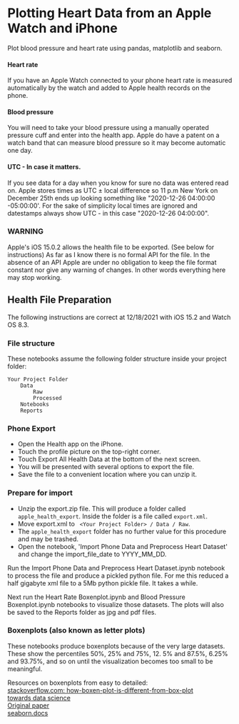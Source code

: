 # Plotting Heart Data from an Apple Watch and iPhone


Plot blood pressure and heart rate using pandas, matplotlib and seaborn. 

#### Heart rate
If you have an Apple Watch connected to your phone heart rate is measured automatically by the watch and added to 
Apple health records on the phone. 

#### Blood pressure
You will need to take your blood pressure using a manually operated pressure cuff and enter into the health app. Apple do have a patent on a watch band that can measure blood pressure so it may become automatic one day.

#### UTC - In case it matters.
If you see data for a day when you know for sure no data was entered read on. Apple stores times as UTC ± local 
difference so 11 p.m New York on December 25th ends up looking something like "2020-12-26 04:00:00 -05:00:00'. For 
the sake of simplicity local times are ignored and datestamps always show UTC - in this case "2020-12-26 04:00:00".

### WARNING
Apple's iOS 15.0.2 allows the health file to be exported. (See below for instructions) As far as I know there is no formal API for the file. In the absence of an API Apple are under no obligation to keep the file format constant nor give any warning of changes. In other words everything here may stop working.

## Health File Preparation
The following instructions are correct at 12/18/2021 with iOS 15.2 and Watch OS 8.3.

### File structure
These notebooks assume the following folder structure inside your project folder:

```
Your Project Folder
    Data
        Raw
        Processed
    Notebooks
    Reports
```
### Phone Export
- Open the Health app on the iPhone. 
- Touch the profile picture on the top-right corner. 
- Touch Export All Health Data at the bottom of the next screen.
- You will be presented with several options to export the file. 
- Save the file to a convenient location where you can unzip it.


### Prepare for import
- Unzip the export.zip file. This will produce a folder called `apple_health_export`. Inside the folder is a file called `export.xml`. 
- Move export.xml to ` <Your Project Folder> / Data / Raw`.
- The `apple_health_export` folder has no further value for this procedure and may be trashed.
- Open the notebook, 'Import Phone Data and Preprocess Heart Dataset' and change the import_file_date to YYYY_MM_DD.

Run the Import Phone Data and Preprocess Heart Dataset.ipynb notebook to process the file and produce a pickled 
python file. For me this reduced a half gigabyte xml file to a 5Mb python pickle file. It takes a while.

Next run the Heart Rate Boxenplot.ipynb and Blood Pressure Boxenplot.ipynb notebooks to visualize those datasets. The 
plots will also be saved to the Reports folder as jpg and pdf files.

### Boxenplots (also known as letter plots)

These notebooks produce boxenplots because of the very large datasets. These show the percentiles 50%, 25% and 75%, 12.
5% and 87.5%, 6.25% and 93.75%, and so on until the visualization becomes too small to be meaningful.

Resources on boxenplots from easy to detailed: <br />
[stackoverflow.com: how-boxen-plot-is-different-from-box-plot](https://stackoverflow.com/questions/52403381/how-boxen-plot-is-different-from-box-plot/65894078#65894078) <br />
[towards data science](https://towardsdatascience.com/letter-value-plot-the-easy-to-understand-boxplot-for-large-datasets-12d6c1279c97) <br />
[Original paper](https://vita.had.co.nz/papers/letter-value-plot.html) <br />
[seaborn.docs](https://seaborn.pydata.org/generated/seaborn.boxenplot.html) <br />

